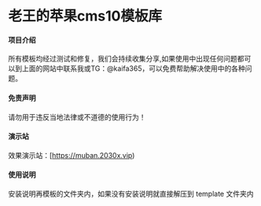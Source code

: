 # 老王的苹果cms10模板库

#### 项目介绍
所有模板均经过测试和修复，我们会持续收集分享,如果使用中出现任何问题都可以到上面的网站中联系我或TG：@kaifa365，可以免费帮助解决使用中的各种问题。

#### 免责声明
请勿用于违反当地法律或不道德的使用行为！

#### 演示站
效果演示站：[https://muban.2030x.vip)

#### 使用说明
安装说明再模板的文件夹内，如果没有安装说明就直接解压到 template 文件夹内
